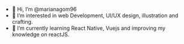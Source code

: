 - 👋 Hi, I’m @marianagom96
- 👀 I’m interested in web Development, UI/UX design, illustration and crafting.
- 🌱 I’m currently learning React Native, Vuejs and improving my knowledge on reactJS.
<!---
marianagom96/marianagom96 is a ✨ special ✨ repository because its `README.md` (this file) appears on your GitHub profile.
You can click the Preview link to take a look at your changes.
--->
